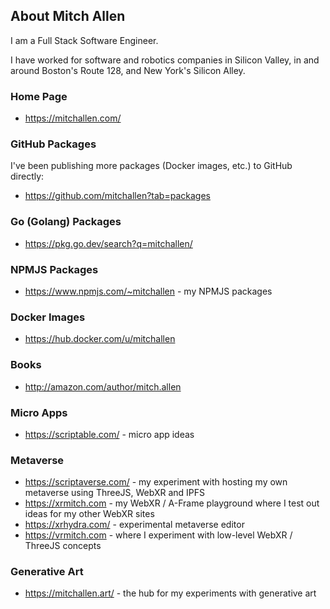 ## About Mitch Allen

I am a Full Stack Software Engineer.

I have worked for software and robotics companies in Silicon Valley, in and around Boston's Route 128, and New York's Silicon Alley.

### Home Page

* https://mitchallen.com/
 
### GitHub Packages

I've been publishing more packages (Docker images, etc.) to GitHub directly:

* https://github.com/mitchallen?tab=packages

### Go (Golang) Packages

* https://pkg.go.dev/search?q=mitchallen/

### NPMJS Packages

* https://www.npmjs.com/~mitchallen - my NPMJS packages

### Docker Images

* https://hub.docker.com/u/mitchallen

### Books

* http://amazon.com/author/mitch.allen

### Micro Apps

* https://scriptable.com/ - micro app ideas

### Metaverse

* https://scriptaverse.com/ - my experiment with hosting my own metaverse using ThreeJS, WebXR and IPFS
* https://xrmitch.com - my WebXR / A-Frame playground where I test out ideas for my other WebXR sites
* https://xrhydra.com/ - experimental metaverse editor 
* https://vrmitch.com - where I experiment with low-level WebXR / ThreeJS concepts

### Generative Art

* https://mitchallen.art/ - the hub for my experiments with generative art

<!--
**mitchallen/mitchallen** is a ✨ _special_ ✨ repository because its `README.md` (this file) appears on your GitHub profile.

Here are some ideas to get you started:

- 🔭 I’m currently working on ...
- 🌱 I’m currently learning ...
- 👯 I’m looking to collaborate on ...
- 🤔 I’m looking for help with ...
- 💬 Ask me about ...
- 📫 How to reach me: ...
- 😄 Pronouns: ...
- ⚡ Fun fact: ...
-->
